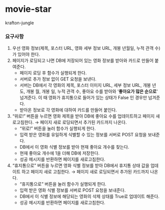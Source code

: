 # movie-star
krafton-jungle

### 요구사항
1. 우선 영화 정보(제목, 포스터 URL, 영화 세부 정보 URL, 개봉 년월일, 누적 관객 수)가 있어야 한다.
2. 페이지가 로딩되고 나면 DB에 저장되어 있는 영화 정보를 받아와 카드로 만들어 붙여준다.
    - 페이지 로딩 후 함수가 실행되게 한다.
    - 서버로 추가 정보 없이 GET 요청을 보낸다.
    - 서버는 DB에서 각 영화의 제목, 포스터 이미지 URL, 세부 정보 URL, 개봉 년도, 개봉 월, 개봉 일, 누적 관객 수, 좋아요 수를  받아와 '**좋아요가 많은 순으로**' 넘겨준다. 이 때 영화가 휴지통으로 들어가 있는 상태가 False 인 경우만  넘겨준다.
    - 받아온 정보로 각 영화에 대하여 카드를 만들어 붙인다.
3. “위로!” 버튼을 누르면 영화 제목을 받아 DB에 좋아요 수를 업데이트하고 페이지 새로고침한다. → 페이지 새로 로딩되면서 추가된 카드까지 나온다.
    - “위로!” 버튼을 눌러 함수가 실행되게 한다.
    - 입력 받은 영화를 유일하게 식별할 수 있는 정보를 서버로 POST 요청을 보내준다.
    - DB에서 이 영화 식별 정보를 받아 현재 좋아요 개수를 찾는다.
    - 현재 좋아요 개수에 1을 더해 DB에 저장한다.
    - 성공 메시지를 반환하면 페이지를 새로고침한다.
4. “휴지통으로” 버튼을 누르면 영화 식별 정보를 받아 DB에서 휴지통 상태 값을 업데이트 하고 페이지 새로 고침한다. → 페이지 새로 로딩되면서 추가된 카드까지 나온다.
    - “휴지통으로” 버튼을 눌러 함수가 실행되게 한다.
    - 입력 받은 영화 식별 정보를 서버로 POST 요청을 보내준다.
    - DB에서 이 식별 정보에 해당되는 영화의 삭제 상태를 True로 업데이트 해준다.
    - 성공 메시지를 반환하면 페이지를 새로고침한다.